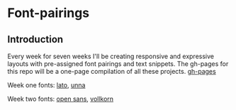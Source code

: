 # Font-pairings

## Introduction 
Every week for seven weeks I'll be creating responsive and expressive layouts with pre-assigned font pairings and text snippets. The gh-pages for this repo will be a one-page compilation of all these projects. [gh-pages](https://swanie21.github.io/font-pairings/ )

Week one fonts: 
[lato](https://fonts.google.com/specimen/Lato?category=Sans+Serif),
[unna](https://fonts.google.com/specimen/Unna?category=Serif,Sans+Serif&query=unna)

Week two fonts: 
[open sans](https://fonts.google.com/specimen/Open+Sans),
[vollkorn](https://fonts.google.com/specimen/Vollkorn)
